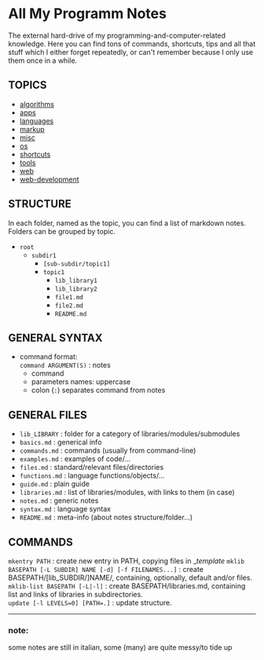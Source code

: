 # All My Programm Notes
The external hard-drive of my programming-and-computer-related knowledge.
Here you can find tons of commands, shortcuts, tips and all that stuff which I either forget repeatedly, or can't remember because I only use them once in a while.

## TOPICS  
*	[algorithms](algorithms/README.md)  
*	[apps](apps/README.md)  
*	[languages](languages/README.md)  
*	[markup](markup/README.md)  
*	[misc](misc/README.md)  
*	[os](os/README.md)  
*	[shortcuts](shortcuts/README.md)  
*	[tools](tools/README.md)  
*	[web](web/README.md)  
*	[web-development](web-development/README.md)  

## STRUCTURE
In each folder, named as the topic, you can find a list of markdown notes.
Folders can be grouped by topic.

-	`root` 
	-	`subdir1`  
		-	`[sub-subdir/topic1]`
		-	`topic1`  
			-	`lib_library1`
			-	`lib_library2`
			-	`file1.md`  
			-	`file2.md`  
			-	`README.md`  

## GENERAL SYNTAX
-	command format:  
	`command ARGUMENT(S)` : notes  
	-	command  
	-	parameters names: uppercase
	-	colon (`:`) separates command from notes

## GENERAL FILES
*	`lib_LIBRARY` : folder for a category of libraries/modules/submodules  
*	`basics.md` : generical info  
*	`commands.md` : commands (usually from command-line)  
*	`examples.md` : examples of code/...  
*	`files.md` : standard/relevant files/directories  
*	`functions.md` : language functions/objects/...  
*	`guide.md` : plain guide  
*	`libraries.md` : list of libraries/modules, with links to them (in case)  
*	`notes.md` : generic notes  
*	`syntax.md` : language syntax  
*	`README.md` : meta-info (about notes structure/folder...)  

## COMMANDS
`mkentry PATH` : create new entry in PATH, copying files in __template_
`mklib BASEPATH [-L SUBDIR] NAME [-d] [-f FILENAMES...]` : create BASEPATH/[lib_SUBDIR/]NAME/, containing, optionally, default and/or files.  
`mklib-list BASEPATH [-L|-l]` : create BASEPATH/libraries.md, containing list and links of libraries in subdirectories.  
`update [-l LEVELS=0] [PATH=.]` : update structure.




---
### note:
some notes are still in italian, some (many) are quite messy/to tide up





























